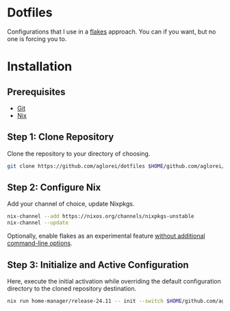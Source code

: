 # Dotfiles
Configurations that I use in a [flakes](https://wiki.nixos.org/wiki/Flakes) approach. You can if you want, but no one is forcing you to.

# Installation

## Prerequisites
- [Git](https://git-scm.com/book/en/v2/Getting-Started-Installing-Git)
- [Nix](https://nix.dev/install-nix)

## Step 1: Clone Repository
Clone the repository to your directory of choosing.
```sh
git clone https://github.com/aglorei/dotfiles $HOME/github.com/aglorei/dotfiles
```
## Step 2: Configure Nix
Add your channel of choice, update Nixpkgs.
```sh
nix-channel --add https://nixos.org/channels/nixpkgs-unstable
nix-channel --update
```
Optionally, enable flakes as an experimental feature [without additional command-line options](https://wiki.nixos.org/wiki/Flakes#Other_Distros,_without_Home-Manager).

## Step 3: Initialize and Active Configuration
Here, execute the initial activation while overriding the default configuration directory to the cloned repository destination.
```sh
nix run home-manager/release-24.11 -- init --switch $HOME/github.com/aglorei/dotfiles
```
